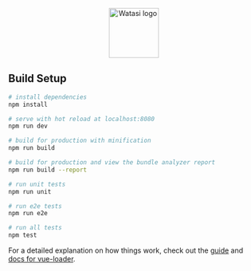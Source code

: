 <p align="center"><a href="http://watasi.cn" target="_blank" rel="noopener noreferrer"><img width="100" src="http://p94agf1t4.bkt.clouddn.com/images/logo.png" alt="Watasi logo"></a></p>

## Build Setup

``` bash
# install dependencies
npm install

# serve with hot reload at localhost:8080
npm run dev

# build for production with minification
npm run build

# build for production and view the bundle analyzer report
npm run build --report

# run unit tests
npm run unit

# run e2e tests
npm run e2e

# run all tests
npm test
```

For a detailed explanation on how things work, check out the [guide](http://vuejs-templates.github.io/webpack/) and [docs for vue-loader](http://vuejs.github.io/vue-loader).
